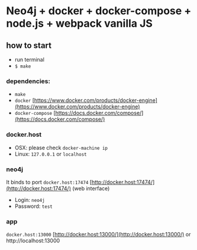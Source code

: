 # Neo4j + docker + docker-compose + node.js + webpack vanilla JS

## how to start
- run terminal
- `$ make`

### dependencies:
- `make`
- `docker` [https://www.docker.com/products/docker-engine](https://www.docker.com/products/docker-engine)
- `docker-compose` [https://docs.docker.com/compose/](https://docs.docker.com/compose/)

### docker.host
- OSX: please check `docker-machine ip`
- Linux: `127.0.0.1` or `localhost`

### neo4j
It binds to port `docker.host:17474` [http://docker.host:17474/](http://docker.host:17474/)  (web interface)
- Login: `neo4j`
- Password: `test`

### app
`docker.host:13000` [http://docker.host:13000/](http://docker.host:13000/) or http://localhost:13000
